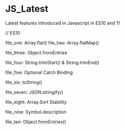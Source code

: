 # JS_Latest
Latest features introduced in Javascript in ES10 and 11

// ES10 

file_one: Array.flat()
file_two: Array.flatMap()

file_three: Object.fromEntries

file_four: String.trimStart() & String.trimEnd()

file_five: Optional Catch Binding

file_six: toString()

file_seven: JSON.stringify()

file_eight: Array.Sort Stability

file_nine: Symbol.description

file_ten: Object.fromEntries()

